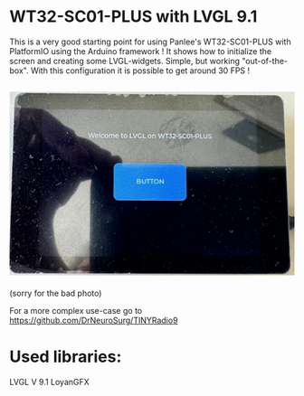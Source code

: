 # WT32-SC01-PLUS with LVGL 9.1

This is a very good starting point for using Panlee's WT32-SC01-PLUS with PlatformIO using the Arduino framework !
It shows how to initialize the screen and creating some LVGL-widgets.
Simple, but working "out-of-the-box". With this configuration it is possible to get around 30 FPS !

## ![Screenshot](/images/screen.jpg) 
(sorry for the bad photo)

For a more complex use-case go to https://github.com/DrNeuroSurg/TINYRadio9

# Used libraries:
LVGL V 9.1
LoyanGFX


